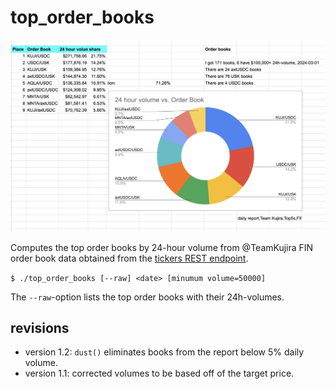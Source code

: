 # top_order_books

![top order books by volume](imgs/top-order-books.png)

Computes the top order books by 24-hour volume from @TeamKujira FIN order book
data obtained from the 
[tickers REST endpoint](https://api.kujira.app/api/coingecko/tickers).

`$ ./top_order_books [--raw] <date> [minumum volume=50000]`

The `--raw`-option lists the top order books with their 24h-volumes.

## revisions

* version 1.2: `dust()` eliminates books from the report below 5% daily volume.
* version 1.1: corrected volumes to be based off of the target price.
